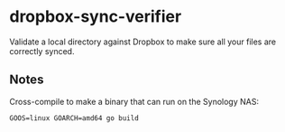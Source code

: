 # dropbox-sync-verifier
Validate a local directory against Dropbox to make sure all your files are correctly synced.

## Notes

Cross-compile to make a binary that can run on the Synology NAS:

```
GOOS=linux GOARCH=amd64 go build
```

